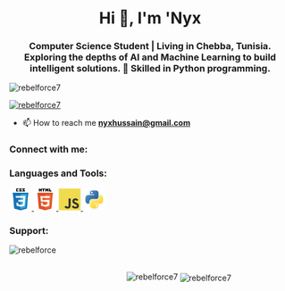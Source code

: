 <h1 align="center">Hi 👋, I'm 'Nyx</h1>
<h3 align="center">Computer Science Student | Living in Chebba, Tunisia.                   Exploring the depths of AI and Machine Learning to build intelligent solutions.                                     🐍 Skilled in Python programming.</h3>

<p align="left"> <img src="https://komarev.com/ghpvc/?username=rebelforce7&label=Profile%20views&color=0e75b6&style=flat" alt="rebelforce7" /> </p>

<p align="left"> <a href="https://github.com/ryo-ma/github-profile-trophy"><img src="https://github-profile-trophy.vercel.app/?username=rebelforce7" alt="rebelforce7" /></a> </p>

- 📫 How to reach me **nyxhussain@gmail.com**

<h3 align="left">Connect with me:</h3>
<p align="left">
</p>

<h3 align="left">Languages and Tools:</h3>
<p align="left"> <a href="https://www.w3schools.com/css/" target="_blank" rel="noreferrer"> <img src="https://raw.githubusercontent.com/devicons/devicon/master/icons/css3/css3-original-wordmark.svg" alt="css3" width="40" height="40"/> </a> <a href="https://www.w3.org/html/" target="_blank" rel="noreferrer"> <img src="https://raw.githubusercontent.com/devicons/devicon/master/icons/html5/html5-original-wordmark.svg" alt="html5" width="40" height="40"/> </a> <a href="https://developer.mozilla.org/en-US/docs/Web/JavaScript" target="_blank" rel="noreferrer"> <img src="https://raw.githubusercontent.com/devicons/devicon/master/icons/javascript/javascript-original.svg" alt="javascript" width="40" height="40"/> </a> <a href="https://www.python.org" target="_blank" rel="noreferrer"> <img src="https://raw.githubusercontent.com/devicons/devicon/master/icons/python/python-original.svg" alt="python" width="40" height="40"/> </a> </p>

<h3 align="left">Support:</h3>
<p><a href="https://www.buymeacoffee.com/rebelforce"> <img align="left" src="https://cdn.buymeacoffee.com/buttons/v2/default-yellow.png" height="50" width="210" alt="rebelforce" /></a></p><br><br>

<p><img align="left" src="https://github-readme-stats.vercel.app/api/top-langs?username=rebelforce7&show_icons=true&locale=en&layout=compact" alt="rebelforce7" /></p>

<p>&nbsp;<img align="center" src="https://github-readme-stats.vercel.app/api?username=rebelforce7&show_icons=true&locale=en" alt="rebelforce7" /></p>
